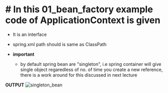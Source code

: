 # # In this 01_bean_factory example code of ApplicationContext is given

- It is an interface
- spring.xml path should is same as ClassPath


- **important** 
    - by default spring bean are "singleton", i.e spring container will give single object regaredless of no. of time you create a new reference, there is a work around for this discussed in next lecture

**OUTPUT**
![singleton_bean](https://user-images.githubusercontent.com/70189069/149464774-4c943156-dc8e-44c8-9de8-b06b29aa8c4f.png)

